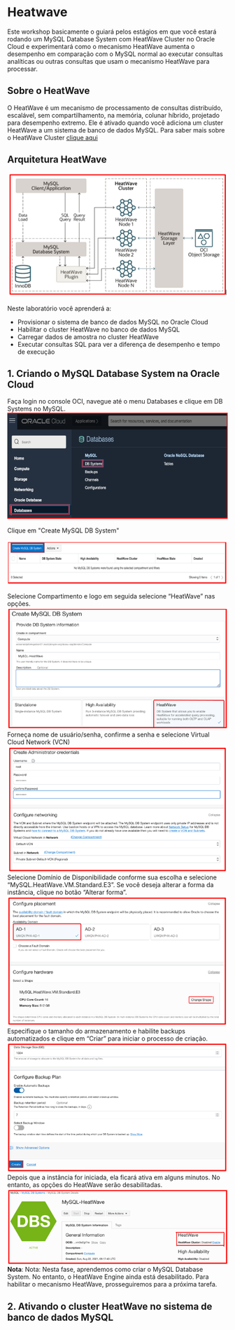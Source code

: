 # Heatwave

Este workshop basicamente o guiará pelos estágios em que você estará rodando um MySQL Database System com HeatWave Cluster no Oracle Cloud e experimentará como o mecanismo HeatWave aumenta o desempenho em comparação com o MySQL normal ao executar consultas analíticas ou outras consultas que usam o mecanismo HeatWave para processar.

## Sobre o HeatWave
O HeatWave é um mecanismo de processamento de consultas distribuído, escalável, sem compartilhamento, na memória, colunar híbrido, projetado para desempenho extremo. Ele é ativado quando você adiciona um cluster HeatWave a um sistema de banco de dados MySQL. Para saber mais sobre o HeatWave Cluster [clique aqui](https://dev.mysql.com/doc/heatwave/en/heatwave-introduction.html)

##  Arquitetura HeatWave
![_](./Images/heatwave_architecture.PNG)

Neste laboratório você aprenderá a:
 - Provisionar o sistema de banco de dados MySQL no Oracle Cloud
 - Habilitar o cluster HeatWave no banco de dados MySQL
 - Carregar dados de amostra no cluster HeatWave
 - Executar consultas SQL para ver a diferença de desempenho e tempo de execução

## 1. Criando o  MySQL Database System na Oracle Cloud

Faça login no console OCI, navegue até o menu Databases e clique em DB Systems no MySQL.
![_](./Images/IMG_001.PNG)

Clique em "Create MySQL DB System"

![_](./Images/IMG_002.PNG)

Selecione Compartimento e logo em seguida selecione “HeatWave” nas opções.
![_](./Images/IMG_003.PNG)
Forneça nome de usuário/senha, confirme a senha e selecione Virtual Cloud Network (VCN)
![_](./Images/IMG_004.PNG)
Selecione Domínio de Disponibilidade conforme sua escolha e selecione “MySQL.HeatWave.VM.Standard.E3”. Se você deseja alterar a forma da instância, clique no botão “Alterar forma”.
![_](./Images/IMG_005.PNG)
Especifique o tamanho do armazenamento e habilite backups automatizados e clique em “Criar” para iniciar o processo de criação.
![_](./Images/IMG_006.PNG)
Depois que a instância for iniciada, ela ficará ativa em alguns minutos. No entanto, as opções do HeatWave serão desabilitadas.
![_](./Images/IMG_007.PNG)
**Nota**: Nota: Nesta fase, aprendemos como criar o MySQL Database System. No entanto, o HeatWave Engine ainda está desabilitado. Para habilitar o mecanismo HeatWave, prosseguiremos para a próxima tarefa.

## 2. Ativando o cluster HeatWave no sistema de banco de dados MySQL